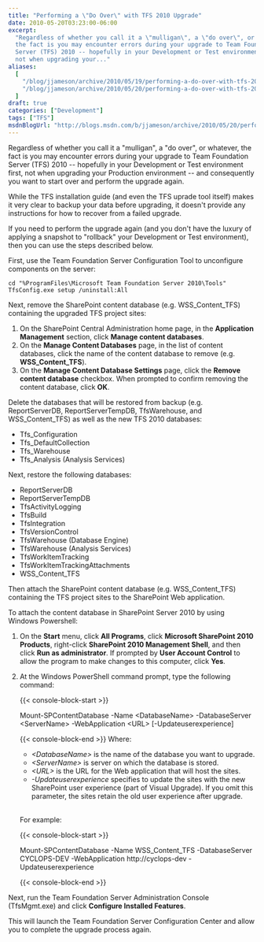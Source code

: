 ```yaml
---
title: "Performing a \"Do Over\" with TFS 2010 Upgrade"
date: 2010-05-20T03:23:00-06:00
excerpt:
  "Regardless of whether you call it a \"mulligan\", a \"do over\", or whatever,
  the fact is you may encounter errors during your upgrade to Team Foundation
  Server (TFS) 2010 -- hopefully in your Development or Test environment first,
  not when upgrading your..."
aliases:
  [
    "/blog/jjameson/archive/2010/05/19/performing-a-do-over-with-tfs-2010-upgrade.aspx",
    "/blog/jjameson/archive/2010/05/20/performing-a-do-over-with-tfs-2010-upgrade.aspx",
  ]
draft: true
categories: ["Development"]
tags: ["TFS"]
msdnBlogUrl: "http://blogs.msdn.com/b/jjameson/archive/2010/05/20/performing-a-do-over-with-tfs-2010-upgrade.aspx"
---
```


Regardless of whether you call it a "mulligan", a "do over", or whatever, the
fact is you may encounter errors during your upgrade to Team Foundation Server
(TFS) 2010 -- hopefully in your Development or Test environment first, not when
upgrading your Production environment -- and consequently you want to start over
and perform the upgrade again.

While the TFS installation guide (and even the TFS uprade tool itself) makes it
very clear to backup your data before upgrading, it doesn't provide any
instructions for how to recover from a failed upgrade.

If you need to perform the upgrade again (and you don't have the luxury of
applying a snapshot to "rollback" your Development or Test environment), then
you can use the steps described below.

First, use the Team Foundation Server Configuration Tool to unconfigure
components on the server:

```Console
cd "%ProgramFiles\Microsoft Team Foundation Server 2010\Tools"
TfsConfig.exe setup /uninstall:All
```

Next, remove the SharePoint content database (e.g. WSS\_Content\_TFS) containing
the upgraded TFS project sites:

1. On the SharePoint Central Administration home page, in the **Application
   Management** section, click **Manage content databases**.
2. On the **Manage Content Databases** page, in the list of content databases,
   click the name of the content database to remove (e.g.
   **WSS\_Content\_TFS**).
3. On the **Manage Content Database Settings** page, click the **Remove content
   database** checkbox. When prompted to confirm removing the content database,
   click **OK**.

Delete the databases that will be restored from backup (e.g. ReportServerDB,
ReportServerTempDB, TfsWarehouse, and WSS\_Content\_TFS) as well as the new TFS
2010 databases:

- Tfs\_Configuration
- Tfs\_DefaultCollection
- Tfs\_Warehouse
- Tfs\_Analysis (Analysis Services)

Next, restore the following databases:

- ReportServerDB
- ReportServerTempDB
- TfsActivityLogging
- TfsBuild
- TfsIntegration
- TfsVersionControl
- TfsWarehouse (Database Engine)
- TfsWarehouse (Analysis Services)
- TfsWorkItemTracking
- TfsWorkItemTrackingAttachments
- WSS\_Content\_TFS

Then attach the SharePoint content database (e.g. WSS\_Content\_TFS) containing
the TFS project sites to the SharePoint Web application.

To attach the content database in SharePoint Server 2010 by using Windows
Powershell:

1. On the **Start** menu, click **All Programs**, click **Microsoft SharePoint
   2010 Products**, right-click **SharePoint 2010 Management Shell**, and then
   click **Run as administrator**. If prompted by **User Account Control** to
   allow the program to make changes to this computer, click **Yes**.
2. At the Windows PowerShell command prompt, type the following command:

   {{< console-block-start >}}

   Mount-SPContentDatabase -Name &lt;DatabaseName&gt; -DatabaseServer
   &lt;ServerName&gt; -WebApplication &lt;URL&gt; [-Updateuserexperience]

   {{< console-block-end >}}
   Where:

   - <var>&lt;DatabaseName&gt;</var> is the name of the database you want to
     upgrade.
   - <var>&lt;ServerName&gt;</var> is server on which the database is stored.
   - <var>&lt;URL&gt;</var> is the URL for the Web application that will host
     the sites.
   - <var>-Updateuserexperience</var> specifies to update the sites with the new
     SharePoint user experience (part of Visual Upgrade). If you omit this
     parameter, the sites retain the old user experience after upgrade.

   \
   For example:

   {{< console-block-start >}}

   Mount-SPContentDatabase -Name WSS\_Content\_TFS -DatabaseServer CYCLOPS-DEV
   -WebApplication http://cyclops-dev -Updateuserexperience

   {{< console-block-end >}}

Next, run the Team Foundation Server Administration Console (TfsMgmt.exe) and
click **Configure Installed Features**.

This will launch the Team Foundation Server Configuration Center and allow you
to complete the upgrade process again.
